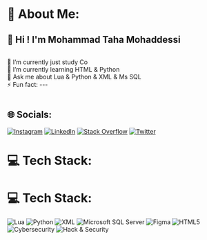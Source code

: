 # 💫 About Me:
<h2>👋 Hi ! I'm Mohammad Taha Mohaddessi</h2>
<div style="display:flex; gap:5px; flex-wrap:wrap;">
  <p>
    🔭 I’m currently just study Co<br>
    🌱 I’m currently learning HTML & Python<br>
    💬 Ask me about Lua & Python & XML & Ms SQL<br>
    ⚡️ Fun fact: ---<br>
  </p>
</div>

## 🌐 Socials:
[![Instagram](https://img.shields.io/badge/Instagram-%23E4405F.svg?logo=Instagram&logoColor=white)](https://instagram.com/alipalvane)
[![LinkedIn](https://img.shields.io/badge/LinkedIn-%230077B5.svg?logo=linkedin&logoColor=white)](https://linkedin.com/in/alipalvane)
[![Stack Overflow](https://img.shields.io/badge/-Stackoverflow-FE7A16?logo=stack-overflow&logoColor=white)](https://stackoverflow.com/users/alipalvane)
[![Twitter](https://img.shields.io/badge/Twitter-%231DA1F2.svg?logo=Twitter&logoColor=white)](https://twitter.com/alipalvane)

# 💻 Tech Stack:  
# 💻 Tech Stack:  
![Lua](https://img.shields.io/badge/lua-%230075a8.svg?style=flat&logo=lua&logoColor=white) ![Python](https://img.shields.io/badge/python-%2314354C.svg?style=flat&logo=python&logoColor=white) ![XML](https://img.shields.io/badge/XML-%23FF6600.svg?style=flat&logo=xml&logoColor=white) ![Microsoft SQL Server](https://img.shields.io/badge/Microsoft_SQL_Server-%23CC2927.svg?style=flat&logo=microsoft-sql-server&logoColor=white) ![Figma](https://img.shields.io/badge/figma-%23F24E1E.svg?style=flat&logo=figma&logoColor=white) ![HTML5](https://img.shields.io/badge/html5-%23E34F26.svg?style=flat&logo=html5&logoColor=white) ![Cybersecurity](https://img.shields.io/badge/Cybersecurity-%23000000.svg?style=flat&logo=hackthebox&logoColor=white) ![Hack & Security](https://img.shields.io/badge/Hack_&_Security-%23FF0000.svg?style=flat&logo=kali-linux&logoColor=white)

